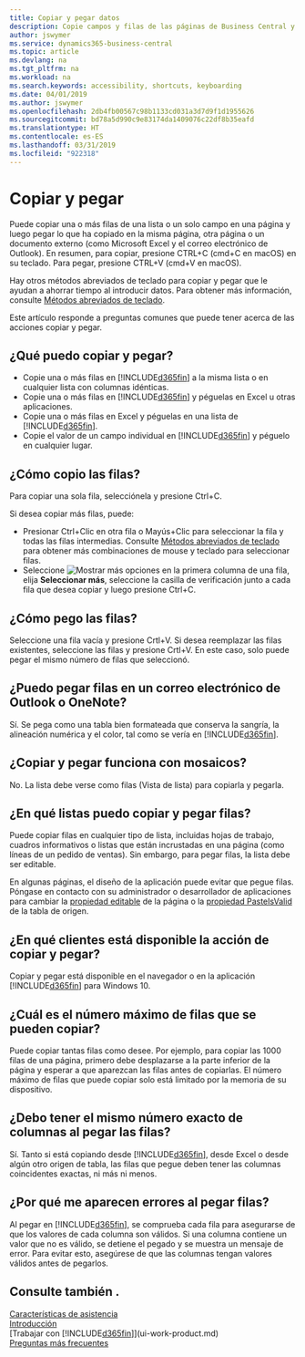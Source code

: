 ```yaml
---
title: Copiar y pegar datos
description: Copie campos y filas de las páginas de Business Central y péguelos en otro lugar.
author: jswymer
ms.service: dynamics365-business-central
ms.topic: article
ms.devlang: na
ms.tgt_pltfrm: na
ms.workload: na
ms.search.keywords: accessibility, shortcuts, keyboarding
ms.date: 04/01/2019
ms.author: jswymer
ms.openlocfilehash: 2db4fb00567c98b1133cd031a3d7d9f1d1955626
ms.sourcegitcommit: bd78a5d990c9e83174da1409076c22df8b35eafd
ms.translationtype: HT
ms.contentlocale: es-ES
ms.lasthandoff: 03/31/2019
ms.locfileid: "922318"
---
```

# <a name="copying-and-pasting"></a>Copiar y pegar
Puede copiar una o más filas de una lista o un solo campo en una página y luego pegar lo que ha copiado en la misma página, otra página o un documento externo (como Microsoft Excel y el correo electrónico de Outlook). En resumen, para copiar, presione CTRL+C (cmd+C en macOS) en su teclado. Para pegar, presione CTRL+V (cmd+V en macOS).

Hay otros métodos abreviados de teclado para copiar y pegar que le ayudan a ahorrar tiempo al introducir datos. Para obtener más información, consulte [Métodos abreviados de teclado](keyboard-shortcuts.md#CopyRows).

Este artículo responde a preguntas comunes que puede tener acerca de las acciones copiar y pegar.  

## <a name="what-can-i-copy-and-paste"></a>¿Qué puedo copiar y pegar?
-   Copie una o más filas en [!INCLUDE[d365fin](includes/d365fin_md.md)] a la misma lista o en cualquier lista con columnas idénticas.
-   Copie una o más filas en [!INCLUDE[d365fin](includes/d365fin_md.md)] y péguelas en Excel u otras aplicaciones.
-   Copie una o más filas en Excel y péguelas en una lista de [!INCLUDE[d365fin](includes/d365fin_md.md)].
-   Copie el valor de un campo individual en [!INCLUDE[d365fin](includes/d365fin_md.md)] y péguelo en cualquier lugar.

## <a name="how-do-i-copy-rows"></a>¿Cómo copio las filas?
Para copiar una sola fila, selecciónela y presione Ctrl+C.

Si desea copiar más filas, puede:
-   Presionar Ctrl+Clic en otra fila o Mayús+Clic para seleccionar la fila y todas las filas intermedias. Consulte [Métodos abreviados de teclado](keyboard-shortcuts.md#CopyRows) para obtener más combinaciones de mouse y teclado para seleccionar filas.
-   Seleccione ![Mostrar más opciones](media/show-more-options-icon.png "icono Mostrar más opciones") en la primera columna de una fila, elija **Seleccionar más**, seleccione la casilla de verificación junto a cada fila que desea copiar y luego presione Ctrl+C.

## <a name="how-do-i-paste-rows"></a>¿Cómo pego las filas?
Seleccione una fila vacía y presione Crtl+V. Si desea reemplazar las filas existentes, seleccione las filas y presione Crtl+V. En este caso, solo puede pegar el mismo número de filas que seleccionó.

<!-- Rows are pasted directly where your cursor is located. If you paste into an empty line, any existing subsequent lines will be moved after the pasted lines. If you paste into an existing line or lines, this will be overwritten.-->

## <a name="can-i-paste-rows-into-an-outlook-email-or-onenote"></a>¿Puedo pegar filas en un correo electrónico de Outlook o OneNote?
Sí. Se pega como una tabla bien formateada que conserva la sangría, la alineación numérica y el color, tal como se vería en [!INCLUDE[d365fin](includes/d365fin_md.md)].

## <a name="does-copy-and-paste-work-with-tiles"></a>¿Copiar y pegar funciona con mosaicos?
No. La lista debe verse como filas (Vista de lista) para copiarla y pegarla.

## <a name="in-which-lists-can-i-copy-and-paste-rows"></a>¿En qué listas puedo copiar y pegar filas?
Puede copiar filas en cualquier tipo de lista, incluidas hojas de trabajo, cuadros informativos o listas que están incrustadas en una página (como líneas de un pedido de ventas). Sin embargo, para pegar filas, la lista debe ser editable.

En algunas páginas, el diseño de la aplicación puede evitar que pegue filas. Póngase en contacto con su administrador o desarrollador de aplicaciones para cambiar la [propiedad editable](https://docs.microsoft.com/en-us/dynamics365/business-central/dev-itpro/developer/properties/devenv-editable-property) de la página o la [propiedad PasteIsValid](https://docs.microsoft.com/en-us/dynamics365/business-central/dev-itpro/developer/properties/devenv-pasteisvalid-property) de la tabla de origen.

## <a name="on-which-clients-is-copy-and-paste-available"></a>¿En qué clientes está disponible la acción de copiar y pegar?
Copiar y pegar está disponible en el navegador o en la aplicación [!INCLUDE[d365fin](includes/d365fin_md.md)] para Windows 10.

## <a name="what-is-the-maximum-number-of-rows-that-can-be-copied"></a>¿Cuál es el número máximo de filas que se pueden copiar?
Puede copiar tantas filas como desee. Por ejemplo, para copiar las 1000 filas de una página, primero debe desplazarse a la parte inferior de la página y esperar a que aparezcan las filas antes de copiarlas. El número máximo de filas que puede copiar solo está limitado por la memoria de su dispositivo.

## <a name="must-i-have-the-exact-same-number-of-columns-when-pasting-rows"></a>¿Debo tener el mismo número exacto de columnas al pegar las filas?
Sí. Tanto si está copiando desde [!INCLUDE[d365fin](includes/d365fin_md.md)], desde Excel o desde algún otro origen de tabla, las filas que pegue deben tener las columnas coincidentes exactas, ni más ni menos.

## <a name="why-do-i-get-errors-when-pasting-rows"></a>¿Por qué me aparecen errores al pegar filas?
Al pegar en [!INCLUDE[d365fin](includes/d365fin_md.md)], se comprueba cada fila para asegurarse de que los valores de cada columna son válidos. Si una columna contiene un valor que no es válido, se detiene el pegado y se muestra un mensaje de error. Para evitar esto, asegúrese de que las columnas tengan valores válidos antes de pegarlos.


## <a name="see-also"></a>Consulte también .
[Características de asistencia](ui-accessibility.md)  
[Introducción](product-get-started.md)  
[Trabajar con [!INCLUDE[d365fin](includes/d365fin_md.md)]](ui-work-product.md)  
[Preguntas más frecuentes](across-faq.md)  
